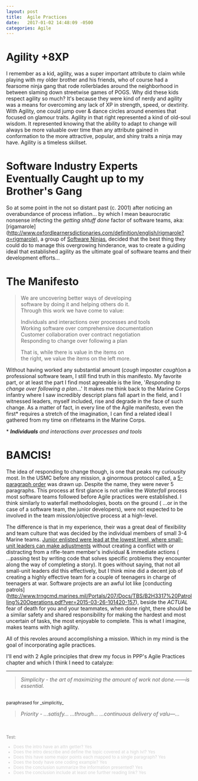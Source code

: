 ```yaml
---
layout: post
title:  Agile Practices
date:   2017-01-02 14:48:09 -0500
categories: Agile
---
```


# Agility +8XP

I remember as a kid, agility, was a super important attribute to claim while 
playing with my older brother and his friends, who of course had a fearsome 
ninja gang that rode rollerblades around the neighborhood in between slaming 
down streetwise games of POGS.  Why did these kids respect agility so much? 
It's because they were kind of nerdy and agility was a means for overcoming 
any lack of XP in strength, speed, or dextirity.  With Agility, one could jump 
over & dance circles around enemies that focused on glamour traits. Agility in 
that right represented a kind of old-soul wisdom. It represented knowing that 
the ability to adapt to change will always be more valuable over time than any 
attribute gained in conformation to the more attractive, popular, and shiny 
traits a ninja may have. Agility is a timeless skillset.

# Software Industry Experts Eventually Caught up to my Brother's Gang 

So at some point in the not so distant past (c. 2001) after noticing an 
overabundance of process inflation... by which I mean beaurocratic nonsense 
infecting the _getting shtuff done_ factor of software teams, aka: [rigamarole]
(http://www.oxfordlearnersdictionaries.com/definition/english/rigmarole?q=rigmarole), a group of [Software Ninjas](http://theconversation.com/calling-all-time-ninjas-lets-put-a-stop-to-ludicrous-job-titles-79544),
 decided that the best thing they could do to manage this overgrowing 
hinderance, was to create a guiding ideal that established agility as the 
ultimate goal of software teams and their development efforts...


# The Manifesto

<blockquote>

We are uncovering better ways of developing<br>
software by doing it and helping others do it.<br>
Through this work we have come to value:<br>

Individuals and interactions over processes and tools<br>
Working software over comprehensive documentation<br>
Customer collaboration over contract negotiation<br>
Responding to change over following a plan<br>

That is, while there is value in the items on<br>
the right, we value the items on the left more.<br>

</blockquote>

Without having worked any substantial amount (*cough* imposter *cough*)on a 
professional software team, I still find truth in this manifesto.  My favorite 
part, or at least the part I find most agreeable is the line, '_Responding to 
change over following a plan_...' It makes me think back to the Marine Corps 
infantry where I saw incredibly descript plans fall apart in the field, and I 
witnessed leaders, myself included, rise and degrade in the face of such 
change. As a matter of fact, in every line of the Agile manifesto, even the 
first\* requires a stretch of the imagination, I can find a related ideal I 
gathered from my time on rifleteams in the Marine Corps.

\* _**Individuals** and interactions over processes and tools_

# BAMCIS!
The idea of responding to change though, is one that peaks my curiousity 
most.  In the USMC before any mission, a ginormous protocol called, a [
5-paragraph order](http://www.trngcmd.marines.mil/Portals/207/Docs/FMTBE/Student%20Materials/FMST/209.pdf)
was drawn up. Despite the name, they were never 5 paragraphs. This process at 
first glance is not unlike the _Waterfall_ process most software teams 
followed before Agile practices were established. I think similarly to 
waterfall methodologies, boots on the ground ( ...or in the case of a 
software team, the junior developers), were not expected to be involved in 
the team mission/objective process at a high-level. 

The difference is that in my experience, their was a great deal of flexibility 
and team culture that was decided by the individual members of small 3-4 
Marine teams. [Junior enlisted were lead at the lowest level, where small-unit 
leaders can make adjustments](http://www.bsa325.org/bsa325/blogengine/file.axd?file=2013%2F7%2FSmall+Unit+Leadership.pdf) without creating a conflict with or 
distracting from a rifle-team member's individual & immediate actions ( 
...passing test by writing code that solves specific problems they encounter 
along the way of completing a story). It goes without saying, that not all 
small-unit leaders did this effectively, but I think mine did a decent job of 
creating a highly effective team for a couple of teenagers in charge of 
teenagers at war.  Software projects are an awful lot like [conducting patrols]
(http://www.trngcmd.marines.mil/Portals/207/Docs/TBS/B2H3317%20Patrolling%20Operations.pdf?ver=2015-03-26-101420-157), beside the *ACTUAL* fear of death for you and your teammates, when done right, there 
should be a similar safety and shared responsibility for making the hardest 
and most uncertain of tasks, the most enjoyable to complete. This is what I 
imagine, makes teams with high agility. 

All of this revoles around accomplishing a mission.  Which in my mind is the goal of incorporating agile practices.

I'll end with 2 Agile principles that drew my focus in PPP's Agile Practices 
chapter and which I think I need to catalyze:
<hr>
<blockquote><em>Simplicity - the art of maximizing the amount of work not 
done.——is essential.</em></blockquote>
<br>
<sub>paraphrased for _simplicitiy_</sub>
<blockquote><em>Priority - ...satisfy... ...through... ...continuous delivery 
of valu—...</em></blockquote>
<br>
<br>









<sub style="color:gray">
Test:
<ul style="color:lightgray">
<li>Does the intro have an attn getter? Yes
<li>Does the intro describe and define the topic covered at a high lvl? Yes
<li>Does this have some major points each mapped to a single paragraph? Yes
<li>Does the body have one coding example? Yes
<li>Does the conclusion summarize the information presented? Yes
<li>Does the conclusion include at least one further reading link? Yes
</ul>
</sub>
